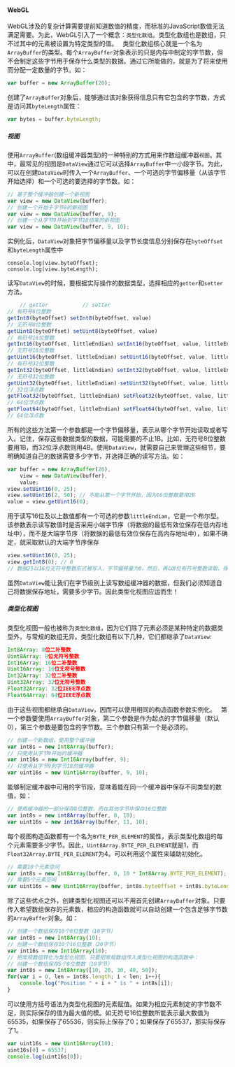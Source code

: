 #### WebGL
WebGL涉及的复杂计算需要提前知道数值的精度，而标准的JavaScript数值无法满足需要。为此，WebGL引入了一个概念：`类型化数组`。类型化数组也是数组，只不过其中的元素被设置为特定类型的值。  
类型化数组核心就是一个名为`ArrayBuffer`的类型。每个`ArrayBuffer`对象表示的只是内存中制定的字节数，但不会制定这些字节用于保存什么类型的数据。通过它所能做的，就是为了将来使用而分配一定数量的字节。如：  
```javascript
var buffer = new ArrayBuffer(20);
```
创建了`ArrayBuffer`对象后，能够通过该对象获得信息只有它包含的字节数，方式是访问其`byteLength`属性：
```javascript
var bytes = buffer.byteLength;
```
##### 视图
使用`ArrayBuffer`(数组缓冲器类型)的一种特别的方式用来作数组缓冲器`视图`。其中，最常见的视图是`DataView`通过它可以选择`ArrayBuffer`中一小段字节。为此，可以在创建`DataView`时传入一个`ArrayBuffer`、一个可选的字节偏移量（从该字节开始选择）和一个可选的要选择的字节数。如：
```javascript
// 基于整个缓冲器创建一个新视图
var view = new DataView(buffer);
// 创建一个开始于字节9的新视图
var view = new DataView(buffer, 9);
// 创建一个从字节9开始到字节18结束的新视图
var view = new DataView(buffer, 9, 10);
```
实例化后，`DataView`对象把字节偏移量以及字节长度信息分别保存在`byteOffset`和`byteLength`属性中
```javasript
console.log(view.byteOffset);
console.log(view.byteLength);
```
读写`DataView`的时候，要根据实际操作的数据类型，选择相应的`getter`和`setter`方法。
```javascript
    // getter           // setter
// 有符号8位整数
getInt8(byteOffset) setInt8(byteOffset, value)
// 无符号8位整数
getUint8(byteOffset) setUint8(byteOffset, value)
// 有符号16位整数
getInt16(byteOffset, littleEndian) setInt16(byteOffset, value, littleEndian)
// 无符号16位整数
getUint16(byteOffset, littleEndian) setUint16(byteOffset, value, littleEndian)
// 有符号32位整数
getInt32(byteOffset, littleEndian) setInt32(byteOffset, value, littleEndian)
// 无符号32位整数
getUint32(byteOffset, littleEndian) setUint32(byteOffset, value, littleEndian)
// 32位浮点数
getFloat32(byteOffset, littleEndian) setFloat32(byteOffset, value, littleEndian)
// 64位浮点数
getFloat64(byteOffset, littleEndian) setFloat64(byteOffset, value, littleEndian)
// 64位浮点数
```
所有的这些方法第一个参数都是一个字节偏移量，表示从哪个字节开始读取或者写入。记住，保存这些数据类型的数据，可能需要的不止1B。比如，无符号8位整数要用1B，而32位浮点数则用4B。使用`DataView`，就需要自己来管理这些细节，要明确知道自己的数据需要多少字节，并选择正确的读写方法。如：
```javascript
var buffer = new ArrayBuffer(20),
    view = new DataView(buffer),
    value;
view.setUint16(0, 25);
view.setUint16(2, 50); // 不能从第一个字节开始，因为16位整数要用2B
value = view.getUint16(0);
```
用于读写16位及以上数值都有一个可选的参数`littleEndian`，它是一个布尔型。该参数表示读写数值时是否采用小端字节序（将数据的最低有效位保存在低内存地址中），而不是大端字节序（将数据的最低有效位保存在高内存地址中），如果不确定，就采取默认的大端字节序保存
```javascript
view.setUint16(0, 25);
view.getInt8(0); // 0
// 数据25以16位无符号整数形式被写入，字节偏移量为0。然后，再以8位有符号整数读取，得到0。这是因为25的二进制形式前8位都是0
```
虽然`DataView`能让我们在字节级别上读写数组缓冲器的数据，但我们必须知道自己将数据保存地址，需要多少字节。因此类型化视图应运而生！
##### 类型化视图
类型化视图一般也被称为`类型化数组`，因为它们除了元素必须是某种特定的数据类型外，与常规的数组无异。类型化数组有以下几种，它们都继承了`DataView`:
```javascript
Int8Array: 8位二补整数
Uint8Array: 8位无符号整数
Int16Array: 16位二补整数
Uint16Array: 16位无符号整数
Int32Array: 32位二补整数
Uint32Array: 32位无符号整数
Float32Array: 32位IEEE浮点数
Float64Array: 64位IEEE浮点数
```
由于这些视图都继承自`DataView`，因而可以使用相同的构造函数参数实例化。  
第一个参数要使用`ArrayBuffer`对象，第二个参数是作为起点的字节偏移量（默认0），第三个参数是要包含的字节数。三个参数只有第一个是必须的。
```javascript
// 创建一个新数组，使用整个缓冲器
var int8s = new Int8Array(buffer);
// 只使用从字节9开始的缓冲器
var int16s = new Int16Array(buffer, 9);
// 只使用从字节9到字节18的缓冲器
var uint16s = new Uint16Array(buffer, 9, 10);
```
能够制定缓冲器中可用的字节段，意味着能在同一个缓冲器中保存不同类型的数值，如：
```javascript
// 使用缓冲器的一部分保存8位整数，而在其他字节中保存16位整数
var int8s = new int8Array(buffer, 0, 10);
var uint16s = new int16Array(buffer, 11, 10);
```
每个视图构造函数都有一个名为`BYTE_PER_ELEMENT`的属性，表示类型化数组的每个元素需要多少字节。因此，`Uint8Array.BYTE_PER_ELEMENT`就是1，而`Float32Array.BYTE_PER_ELEMENT`为4。可以利用这个属性来辅助初始化。
```javascript
// 需要10个元素空间
var int8s = new Int8Array(buffer, 0, 10 * Int8Array.BYTE_PER_ELEMENT);
// 需要5个元素空间
var uint16s = new Uint16Array(buffer, int8s.byteOffset + int8s.byteLength, 5 * Uint16Array.BYTE_PER_ELEMENT);
```
除了这些优点之外，创建类型化视图还可以不用首先创建`ArrayBuffer`对象。只要传入希望数组保存的元素数，相应的构造函数就可以自动创建一个包含足够字节数的`ArrayBuffer`对象。如：
```javascript
// 创建一个数组保存10个8位整数（10字节）
var int8s = new Int8Array(10);
// 创建一个数组保存10个16位整数（20字节）
var int16s = new Int16Array(10);
// 把常规数组转化为类型化视图，只要把常规数组传入类型化视图的构造函数中：
// 创建一个数组保存5个8位整数（10字节）
var int8s = new Int8Array([10, 20, 30, 40, 50]);
for(var i = 0, len = int8s.length; i < len; i++){
    console.log("Position " + i + " is " + int8s[i]);
}
```
可以使用方括号语法为类型化视图的元素赋值。如果为相应元素制定的字节数不足，则实际保存的值为最大值的模。如无符号16位整数所能表示最大数值为65535，如果保存了65536，则实际上保存了0；如果保存了65537，那实际保存了1。
```javascript
var uint16s = new Uint16Array(10);
uint16s[0] = 65537;
console.log(uint16s[0]);
```
